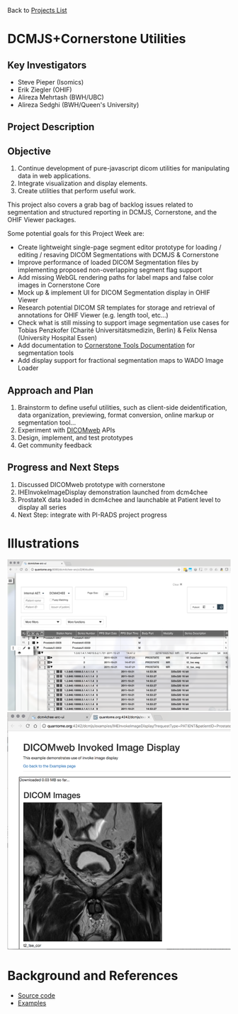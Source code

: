 Back to [Projects List](../../README.md#ProjectsList)

# DCMJS+Cornerstone Utilities

## Key Investigators

- Steve Pieper (Isomics)
- Erik Ziegler (OHIF)
- Alireza Mehrtash (BWH/UBC)
- Alireza Sedghi (BWH/Queen's University)


## Project Description

## Objective

1. Continue development of pure-javascript dicom utilities for manipulating data in web applications.
1. Integrate visualization and display elements.
1. Create utilities that perform useful work.

This project also covers a grab bag of backlog issues related to segmentation and structured reporting in DCMJS, Cornerstone, and the OHIF Viewer packages.

Some potential goals for this Project Week are:
  - Create lightweight single-page segment editor prototype for loading / editing / resaving DICOM Segmentations with DCMJS & Cornerstone
  - Improve performance of loaded DICOM Segmentation files by implementing proposed non-overlapping segment flag support
  - Add missing WebGL rendering paths for label maps and false color images in Cornerstone Core
  - Mock up & implement UI for DICOM Segmentation display in OHIF Viewer
  - Research potential DICOM SR templates for storage and retrieval of annotations for OHIF Viewer (e.g. length tool, etc...)
  - Check what is still missing to support image segmentation use cases for Tobias Penzkofer (Charité Universitätsmedizin, Berlin) & Felix Nensa (University Hospital Essen)
  - Add documentation to [Cornerstone Tools Documentation](https://tools.cornerstonejs.org/) for segmentation tools
  - Add display support for fractional segmentation maps to WADO Image Loader

## Approach and Plan

1. Brainstorm to define useful utilities, such as client-side deidentification, data organization, previewing, format conversion, online markup or segmentation tool...
1. Experiment with [DICOMweb](http://dicomweb.org) APIs
1. Design, implement, and test prototypes
1. Get community feedback

## Progress and Next Steps

<!--Describe progress and next steps in a few bullet points as you are making progress.-->
1. Discussed DICOMweb prototype with cornerstone
1. IHEInvokeImageDisplay demonstration launched from dcm4chee
1. ProstateX data loaded in dcm4chee and launchable at Patient level to display all series
1. Next Step: integrate with PI-RADS project progress

# Illustrations

<!--Add pictures and links to videos that demonstrate what has been accomplished.-->

![Description of picture](browser.png)
![Description of picture](display.png)

<!--![Some more images](Example2.jpg)-->

# Background and References

<!--Use this space for information that may help people better understand your project, like links to papers, source code, or data.-->

- [Source code](https://github.com/pieper/dcmjs)
- [Examples](https://pieper.github.io/dcmjs/examples)
